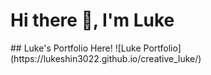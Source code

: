<h1>Hi there 👋,  I'm Luke</h1>
## Luke's Portfolio Here! ![Luke Portfolio](https://lukeshin3022.github.io/creative_luke/)
<!--
**LukeShin3022/LukeShin3022** is a ✨ _special_ ✨ repository because its `README.md` (this file) appears on your GitHub profile.

Here are some ideas to get you started:

- 🔭 I’m currently working on ...
- 🌱 I’m currently learning ...
- 👯 I’m looking to collaborate on ...
- 🤔 I’m looking for help with ...
- 💬 Ask me about ...
- 📫 How to reach me: ...
- 😄 Pronouns: ...
- ⚡ Fun fact: ...
-->
